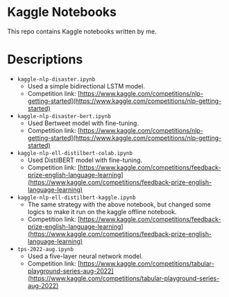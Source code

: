 # Kaggle Notebooks

This repo contains Kaggle notebooks written by me.

# Descriptions

- `kaggle-nlp-disaster.ipynb`
  - Used a simple bidirectional LSTM model.
  - Competition link: [https://www.kaggle.com/competitions/nlp-getting-started](https://www.kaggle.com/competitions/nlp-getting-started)
- `kaggle-nlp-disaster-bert.ipynb`
  - Used Bertweet model with fine-tuning.
  - Competition link: [https://www.kaggle.com/competitions/nlp-getting-started](https://www.kaggle.com/competitions/nlp-getting-started)
- `kaggle-nlp-ell-distilbert-colab.ipynb`
  - Used DistilBERT model with fine-tuning.
  - Competition link: [https://www.kaggle.com/competitions/feedback-prize-english-language-learning](https://www.kaggle.com/competitions/feedback-prize-english-language-learning)
- `kaggle-nlp-ell-distilbert-kaggle.ipynb`
  - The same strategy with the above notebook, but changed some logics to make it run on the kaggle offline notebook.
  - Competition link: [https://www.kaggle.com/competitions/feedback-prize-english-language-learning](https://www.kaggle.com/competitions/feedback-prize-english-language-learning)
- `tps-2022-aug.ipynb`
  - Used a five-layer neural network model.
  - Competition link: [https://www.kaggle.com/competitions/tabular-playground-series-aug-2022](https://www.kaggle.com/competitions/tabular-playground-series-aug-2022)
